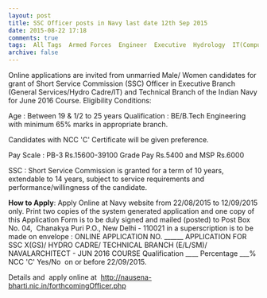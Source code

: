 ```yaml
---
layout: post
title: SSC Officer posts in Navy last date 12th Sep 2015   
date: 2015-08-22 17:18
comments: true
tags:  All Tags  Armed Forces  Engineer  Executive  Hydrology  IT(Computer)  Navy  Officer  Online  SSC  Technical 
archive: false
---
```

Online applications are invited from unmarried Male/ Women candidates for grant of Short Service Commission (SSC) Officer in Executive Branch (General Services/Hydro Cadre/IT) and Technical Branch of the Indian Navy for June 2016 Course.
Eligibility Conditions:

Age : Between 19 & 1/2 to 25 years 
Qualification : BE/B.Tech Engineering with minimum 65% marks in appropriate branch.

Candidates with NCC 'C' Certificate will be given preference. 

Pay Scale : PB-3 Rs.15600-39100 Grade Pay Rs.5400 and MSP Rs.6000


SSC : Short Service Commission is granted for a term of 10 years, extendable to 14 years, subject to service requirements and performance/willingness of the candidate.


**How to Apply**: Apply Online at Navy website from 22/08/2015 to 12/09/2015 only. Print two copies of the system generated application and one copy of this Application Form is to be duly signed and mailed (posted) to Post Box No. 04,  Chanakya Puri P.O., New Delhi - 110021 in a superscription is to be made on envelope : ONLINE APPLICATION NO. ______ APPLICATION FOR SSC X(GS)/ HYDRO CADRE/ TECHNICAL BRANCH (E/L/SM)/ NAVALARCHITECT - JUN 2016 COURSE Qualification ____ Percentage ___% NCC 'C' Yes/No  on or before 22/09/2015.



Details and  apply online at  <http://nausena-bharti.nic.in/forthcomingOfficer.php> 


